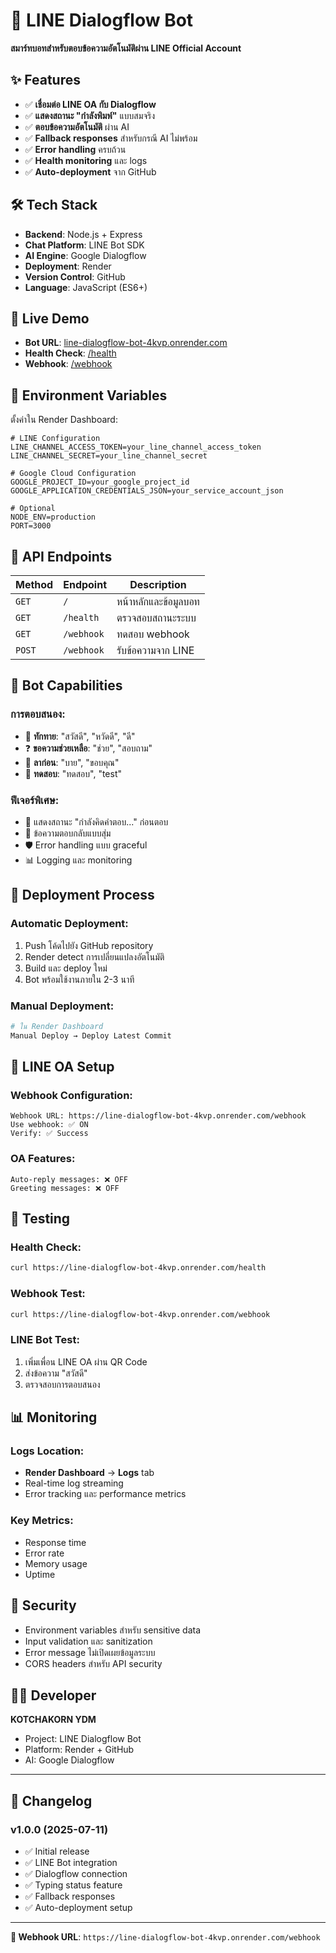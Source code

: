 # 🤖 LINE Dialogflow Bot

**สมาร์ทบอทสำหรับตอบข้อความอัตโนมัติผ่าน LINE Official Account**

## ✨ Features

- ✅ **เชื่อมต่อ LINE OA กับ Dialogflow**
- ✅ **แสดงสถานะ "กำลังพิมพ์"** แบบสมจริง
- ✅ **ตอบข้อความอัตโนมัติ** ผ่าน AI
- ✅ **Fallback responses** สำหรับกรณี AI ไม่พร้อม
- ✅ **Error handling** ครบถ้วน
- ✅ **Health monitoring** และ logs
- ✅ **Auto-deployment** จาก GitHub

## 🛠 Tech Stack

- **Backend**: Node.js + Express
- **Chat Platform**: LINE Bot SDK
- **AI Engine**: Google Dialogflow
- **Deployment**: Render
- **Version Control**: GitHub
- **Language**: JavaScript (ES6+)

## 🚀 Live Demo

- **Bot URL**: [line-dialogflow-bot-4kvp.onrender.com](https://line-dialogflow-bot-4kvp.onrender.com)
- **Health Check**: [/health](https://line-dialogflow-bot-4kvp.onrender.com/health)
- **Webhook**: [/webhook](https://line-dialogflow-bot-4kvp.onrender.com/webhook)

## 🔧 Environment Variables

ตั้งค่าใน Render Dashboard:

```env
# LINE Configuration
LINE_CHANNEL_ACCESS_TOKEN=your_line_channel_access_token
LINE_CHANNEL_SECRET=your_line_channel_secret

# Google Cloud Configuration  
GOOGLE_PROJECT_ID=your_google_project_id
GOOGLE_APPLICATION_CREDENTIALS_JSON=your_service_account_json

# Optional
NODE_ENV=production
PORT=3000
```

## 📡 API Endpoints

| Method | Endpoint | Description |
|--------|----------|-------------|
| `GET` | `/` | หน้าหลักและข้อมูลบอท |
| `GET` | `/health` | ตรวจสอบสถานะระบบ |
| `GET` | `/webhook` | ทดสอบ webhook |
| `POST` | `/webhook` | รับข้อความจาก LINE |

## 🤖 Bot Capabilities

### **การตอบสนอง:**
- 💬 **ทักทาย**: "สวัสดี", "หวัดดี", "ดี"
- ❓ **ขอความช่วยเหลือ**: "ช่วย", "สอบถาม"  
- 👋 **ลาก่อน**: "บาย", "ขอบคุณ"
- 🧪 **ทดสอบ**: "ทดสอบ", "test"

### **ฟีเจอร์พิเศษ:**
- 💭 แสดงสถานะ "กำลังคิดคำตอบ..." ก่อนตอบ
- 🎲 ข้อความตอบกลับแบบสุ่ม
- 🛡️ Error handling แบบ graceful
- 📊 Logging และ monitoring

## 🔄 Deployment Process

### **Automatic Deployment:**
1. Push โค้ดไปยัง GitHub repository
2. Render detect การเปลี่ยนแปลงอัตโนมัติ
3. Build และ deploy ใหม่
4. Bot พร้อมใช้งานภายใน 2-3 นาที

### **Manual Deployment:**
```bash
# ใน Render Dashboard
Manual Deploy → Deploy Latest Commit
```

## 📱 LINE OA Setup

### **Webhook Configuration:**
```
Webhook URL: https://line-dialogflow-bot-4kvp.onrender.com/webhook
Use webhook: ✅ ON
Verify: ✅ Success
```

### **OA Features:**
```
Auto-reply messages: ❌ OFF
Greeting messages: ❌ OFF  
```

## 🧪 Testing

### **Health Check:**
```bash
curl https://line-dialogflow-bot-4kvp.onrender.com/health
```

### **Webhook Test:**
```bash
curl https://line-dialogflow-bot-4kvp.onrender.com/webhook
```

### **LINE Bot Test:**
1. เพิ่มเพื่อน LINE OA ผ่าน QR Code
2. ส่งข้อความ "สวัสดี"
3. ตรวจสอบการตอบสนอง

## 📊 Monitoring

### **Logs Location:**
- **Render Dashboard** → **Logs** tab
- Real-time log streaming
- Error tracking และ performance metrics

### **Key Metrics:**
- Response time
- Error rate  
- Memory usage
- Uptime

## 🔐 Security

- Environment variables สำหรับ sensitive data
- Input validation และ sanitization
- Error message ไม่เปิดเผยข้อมูลระบบ
- CORS headers สำหรับ API security

## 👨‍💻 Developer

**KOTCHAKORN YDM**  
- Project: LINE Dialogflow Bot
- Platform: Render + GitHub
- AI: Google Dialogflow

---

## 📝 Changelog

### **v1.0.0** (2025-07-11)
- ✅ Initial release
- ✅ LINE Bot integration  
- ✅ Dialogflow connection
- ✅ Typing status feature
- ✅ Fallback responses
- ✅ Auto-deployment setup

---

**🔗 Webhook URL**: `https://line-dialogflow-bot-4kvp.onrender.com/webhook`
